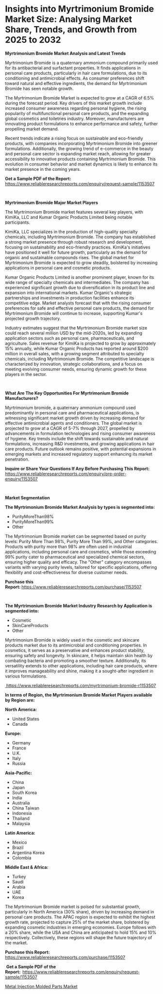 <p><h1>Insights into Myrtrimonium Bromide Market Size: Analysing Market Share, Trends, and Growth from 2025 to 2032</h1></p><p><strong>Myrtrimonium Bromide Market Analysis and Latest Trends</strong></p>
<p><p>Myrtrimonium Bromide is a quaternary ammonium compound primarily used for its antibacterial and surfactant properties. It finds applications in personal care products, particularly in hair care formulations, due to its conditioning and antimicrobial effects. As consumer preferences shift toward natural and effective ingredients, the demand for Myrtrimonium Bromide has seen notable growth.</p><p>The Myrtrimonium Bromide Market is expected to grow at a CAGR of 6.5% during the forecast period. Key drivers of this market growth include increased consumer awareness regarding personal hygiene, the rising popularity of multifunctional personal care products, and the expanding global cosmetics and toiletries industry. Moreover, manufacturers are innovating product formulations to enhance performance and safety, further propelling market demand. </p><p>Recent trends indicate a rising focus on sustainable and eco-friendly products, with companies incorporating Myrtrimonium Bromide into greener formulations. Additionally, the growing trend of e-commerce in the beauty and personal care sector is expanding market reach, allowing for greater accessibility to innovative products containing Myrtrimonium Bromide. This evolution in consumer behavior and market dynamics is likely to enhance its market presence in the coming years.</p></p>
<p><strong>Get a Sample PDF of the Report:&nbsp;</strong> <a href="https://www.reliableresearchreports.com/enquiry/request-sample/1153507?utm_campaign=2216&utm_medium=2&utm_source=Github&utm_content=ia&utm_term=31032025&utm_id=myrtrimonium-bromide">https://www.reliableresearchreports.com/enquiry/request-sample/1153507</a></p>
<p>&nbsp;</p>
<p><strong>Myrtrimonium Bromide Major Market Players</strong></p>
<p><p>The Myrtrimonium Bromide market features several key players, with KimiKa, LLC and Kumar Organic Products Limited being notable participants. </p><p>KimiKa, LLC specializes in the production of high-quality specialty chemicals, including Myrtrimonium Bromide. The company has established a strong market presence through robust research and development, focusing on sustainability and eco-friendly practices. KimiKa's initiatives have positioned it well for future growth, particularly as the demand for organic and sustainable compounds rises. The global market for Myrtrimonium Bromide is expected to grow steadily, bolstered by increasing applications in personal care and cosmetic products. </p><p>Kumar Organic Products Limited is another prominent player, known for its wide range of specialty chemicals and intermediates. The company has experienced significant growth due to diversification in its product line and expansion into international markets. Kumar Organic's strategic partnerships and investments in production facilities enhance its competitive edge. Market analysts forecast that with the rising consumer preferences for safe and effective personal care products, the demand for Myrtrimonium Bromide will continue to increase, supporting Kumar's projected growth trajectory.</p><p>Industry estimates suggest that the Myrtrimonium Bromide market size could reach several million USD by the mid-2020s, led by expanding application sectors such as personal care, pharmaceuticals, and agriculture. Sales revenue for KimiKa is projected to grow by approximately 15% annually, while Kumar Organic Products has reported around $200 million in overall sales, with a growing segment attributed to specialty chemicals, including Myrtrimonium Bromide. The competitive landscape is characterized by innovation, strategic collaborations, and a focus on meeting evolving consumer needs, ensuring dynamic growth for these players in the sector.</p></p>
<p>&nbsp;</p>
<p><strong>What Are The Key Opportunities For Myrtrimonium Bromide Manufacturers?</strong></p>
<p><p>Myrtrimonium bromide, a quaternary ammonium compound used predominantly in personal care and pharmaceutical applications, is witnessing significant market growth driven by increasing demand for effective antimicrobial agents and conditioners. The global market is projected to grow at a CAGR of 5-7% through 2027, propelled by advancements in formulation technologies and rising consumer awareness of hygiene. Key trends include the shift towards sustainable and natural formulations, increasing R&D investments, and growing applications in hair care products. Future outlook remains positive, with potential expansions in emerging markets and increased regulatory support enhancing its market penetration.</p></p>
<p><strong>Inquire or Share Your Questions If Any Before Purchasing This Report:</strong> <a href="https://www.reliableresearchreports.com/enquiry/pre-order-enquiry/1153507?utm_campaign=2216&utm_medium=2&utm_source=Github&utm_content=ia&utm_term=31032025&utm_id=myrtrimonium-bromide">https://www.reliableresearchreports.com/enquiry/pre-order-enquiry/1153507</a></p>
<p>&nbsp;</p>
<p><strong>Market Segmentation</strong></p>
<p><strong>The Myrtrimonium Bromide Market Analysis by types is segmented into:</strong></p>
<p><ul><li>PurityMoreThan98%</li><li>PurityMoreThan99%</li><li>Other</li></ul></p>
<p><p>The Myrtrimonium Bromide market can be segmented based on purity levels: Purity More Than 98%, Purity More Than 99%, and Other categories. Products with purity more than 98% are often used in industrial applications, including personal care and cosmetics, while those exceeding 99% purity cater to pharmaceutical and specialized chemical sectors, ensuring higher quality and efficacy. The "Other" category encompasses variants with varying purity levels, tailored for specific applications, offering flexibility and cost-effectiveness for diverse customer needs.</p></p>
<p><strong>Purchase this Report:&nbsp;</strong><a href="https://www.reliableresearchreports.com/purchase/1153507?utm_campaign=2216&utm_medium=2&utm_source=Github&utm_content=ia&utm_term=31032025&utm_id=myrtrimonium-bromide">https://www.reliableresearchreports.com/purchase/1153507</a></p>
<p>&nbsp;</p>
<p><strong>The Myrtrimonium Bromide Market Industry Research by Application is segmented into:</strong></p>
<p><ul><li>Cosmetic</li><li>SkinCareProducts</li><li>Other</li></ul></p>
<p><p>Myrtrimonium Bromide is widely used in the cosmetic and skincare products market due to its antimicrobial and conditioning properties. In cosmetics, it serves as a preservative and enhances product stability, ensuring safety and longevity. In skincare, it helps maintain skin health by combating bacteria and promoting a smoother texture. Additionally, its versatility extends to other applications, including hair care products, where it improves manageability and shine, making it a sought-after ingredient in various formulations.</p></p>
<p><a href="https://www.reliableresearchreports.com/myrtrimonium-bromide-r1153507?utm_campaign=2216&utm_medium=2&utm_source=Github&utm_content=ia&utm_term=31032025&utm_id=myrtrimonium-bromide">&nbsp;https://www.reliableresearchreports.com/myrtrimonium-bromide-r1153507</a></p>
<p><strong>In terms of Region, the Myrtrimonium Bromide Market Players available by Region are:</strong></p>
<p>
    <p> <strong> North America: </strong>
        <ul>
            <li>United States</li>
            <li>Canada</li>
        </ul>
        </p> 
    <p> <strong> Europe: </strong>
        <ul>
            <li>Germany</li>
            <li>France</li>
            <li>U.K.</li>
            <li>Italy</li>
            <li>Russia</li>
        </ul>
        </p> 
    <p> <strong> Asia-Pacific: </strong>
        <ul>
            <li>China</li>
            <li>Japan</li>
            <li>South Korea</li>
            <li>India</li>
            <li>Australia</li>
            <li>China Taiwan</li>
            <li>Indonesia</li>
            <li>Thailand</li>
            <li>Malaysia</li>
        </ul>
        </p> 
    <p> <strong> Latin America: </strong>
        <ul>
            <li>Mexico</li>
            <li>Brazil</li>
            <li>Argentina Korea</li>
            <li>Colombia</li>
        </ul>
        </p> 
    <p> <strong> Middle East & Africa: </strong>
        <ul>
            <li>Turkey</li>
            <li>Saudi</li>
            <li>Arabia</li>
            <li>UAE</li>
            <li>Korea</li>
        </ul>
    </p>
    </p>
<p><p>The Myrtrimonium Bromide market is poised for substantial growth, particularly in North America (30% share), driven by increasing demand in personal care products. The APAC region is expected to exhibit the highest growth rate, projected to capture 25% of the market share, bolstered by expanding cosmetic industries in emerging economies. Europe follows with a 20% share, while the USA and China are anticipated to hold 15% and 10% respectively. Collectively, these regions will shape the future trajectory of the market.</p></p>
<p><strong>Purchase this Report: </strong><a href="https://www.reliableresearchreports.com/purchase/1153507?utm_campaign=2216&utm_medium=2&utm_source=Github&utm_content=ia&utm_term=31032025&utm_id=myrtrimonium-bromide">https://www.reliableresearchreports.com/purchase/1153507</a></p>
<p>&nbsp;<strong>Get a Sample PDF of the Report:&nbsp;&nbsp;</strong><a href="https://www.reliableresearchreports.com/enquiry/request-sample/1153507?utm_campaign=2216&utm_medium=2&utm_source=Github&utm_content=ia&utm_term=31032025&utm_id=myrtrimonium-bromide">https://www.reliableresearchreports.com/enquiry/request-sample/1153507</a></p>
<p><strong></strong></p>
<p><p><a href="https://github.com/JubayerMia832/Market-Research-Report-List-2/blob/main/metal-injection-molded-parts-market.md?utm_campaign=2216&utm_medium=2&utm_source=Github&utm_content=ia&utm_term=31032025&utm_id=myrtrimonium-bromide">Metal Injection Molded Parts Market</a></p></p>
